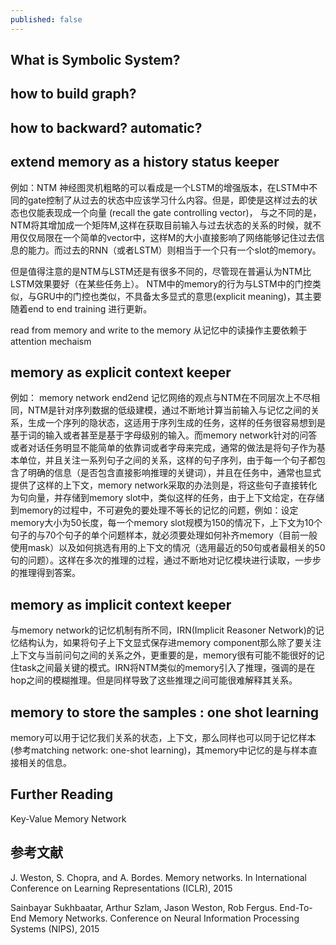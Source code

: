 ```yaml
---
published: false
---
```


## What is Symbolic System? 


## how to build graph?


## how to backward? automatic?



## extend memory as a history status keeper 
例如：NTM
神经图灵机粗略的可以看成是一个LSTM的增强版本，在LSTM中不同的gate控制了从过去的状态中应该学习什么内容。但是，即使是这样过去的状态也仅能表现成一个向量 (recall the gate controlling vector)， 与之不同的是，NTM将其增加成一个矩阵M,这样在获取目前输入与过去状态的关系的时候，就不用仅仅局限在一个简单的vector中，这样M的大小直接影响了网络能够记住过去信息的能力。而过去的RNN（或者LSTM）则相当于一个只有一个slot的memory。

但是值得注意的是NTM与LSTM还是有很多不同的，尽管现在普遍认为NTM比LSTM效果要好（在某些任务上）。
NTM中的memory的行为与LSTM中的门控类似，与GRU中的门控也类似，不具备太多显式的意思(explicit meaning)，其主要随着end to end training 进行更新。

read from memory and write to the memory
从记忆中的读操作主要依赖于attention mechaism

## memory as explicit context keeper 
例如： memory network end2end
记忆网络的观点与NTM在不同层次上不尽相同，NTM是针对序列数据的低级建模，通过不断地计算当前输入与记忆之间的关系，生成一个序列的隐状态，这适用于序列生成的任务，这样的任务很容易想到是基于词的输入或者甚至是基于字母级别的输入。而memory network针对的问答或者对话任务明显不能简单的依靠词或者字母来完成，通常的做法是将句子作为基本单位，并且关注一系列句子之间的关系，这样的句子序列，由于每一个句子都包含了明确的信息（是否包含直接影响推理的关键词），并且在任务中，通常也显式提供了这样的上下文，memory network采取的办法则是，将这些句子直接转化为句向量，并存储到memory slot中，类似这样的任务，由于上下文给定，在存储到memory的过程中，不可避免的要处理不等长的记忆的问题，例如：设定memory大小为50长度，每一个memory slot规模为150的情况下，上下文为10个句子的与70个句子的单个问题样本，就必须要处理如何补齐memory（目前一般使用mask）以及如何挑选有用的上下文的情况（选用最近的50句或者最相关的50句的问题）。这样在多次的推理的过程，通过不断地对记忆模块进行读取，一步步的推理得到答案。


## memory as implicit context keeper
与memory network的记忆机制有所不同，IRN(Implicit Reasoner Network)的记忆结构认为，如果将句子上下文显式保存进memory component那么除了要关注上下文与当前问句之间的关系之外，更重要的是，memory很有可能不能很好的记住task之间最关键的模式。IRN将NTM类似的memory引入了推理，强调的是在hop之间的模糊推理。但是同样导致了这些推理之间可能很难解释其关系。



## memory to store the samples : one shot learning 
memory可以用于记忆我们关系的状态，上下文，那么同样也可以同于记忆样本(参考matching network: one-shot learning)，其memory中记忆的是与样本直接相关的信息。





## Further Reading

Key-Value Memory Network 

## 参考文献
J. Weston, S. Chopra, and A. Bordes. Memory networks. In International Conference on Learning Representations (ICLR), 2015

Sainbayar Sukhbaatar, Arthur Szlam, Jason Weston, Rob Fergus. End-To-End Memory Networks. Conference on Neural Information Processing Systems (NIPS), 2015

